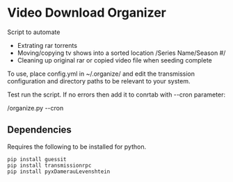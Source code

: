 Video Download Organizer
===

Script to automate
* Extrating rar torrents
* Moving/copying tv shows into a sorted location <destination dir>/Series Name/Season #/
* Cleaning up original rar or copied video file when seeding complete

To use, place config.yml in ~/.organize/ and edit the transmission configuration and directory paths to be relevant to your system.

Test run the script. If no errors then add it to conrtab with --cron parameter:

<pathto>/organize.py --cron

Dependencies
----
Requires the following to be installed for python.

	pip install guessit
	pip install transmissionrpc
    pip install pyxDamerauLevenshtein